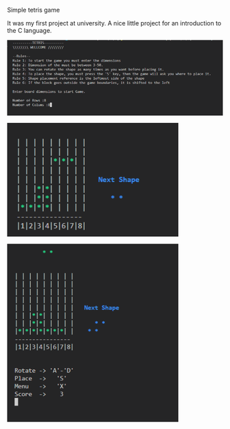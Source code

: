 Simple tetris game

It was my first project at university. A nice little project for an introduction to the C language.

<img src="s1.png" alt="Start Screen" width="800"/><br />

<img src="s2.png" alt="Game Screen 1" width="400"/><br />

<img src="s3.png" alt="Game Screen 2" width="400"/>
